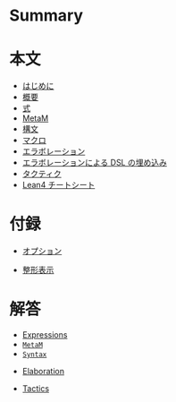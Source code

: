 # Summary

<!-- # Main -->

# 本文

- [はじめに](./main/01_intro.md)
- [概要](./main/02_overview.md)
- [式](./main/03_expressions.md)
- [MetaM](./main/04_metam.md)
- [構文](./main/05_syntax.md)
- [マクロ](./main/06_macros.md)
- [エラボレーション](./main/07_elaboration.md)
- [エラボレーションによる DSL の埋め込み](./main/08_dsls.md)
- [タクティク](./main/09_tactics.md)
- [Lean4 チートシート](./main/10_cheat-sheet.md)

<!-- # Extra -->

# 付録

- [オプション](./extra/01_options.md)
<!-- - [Attributes]() -->
- [整形表示](./extra/03_pretty-printing.md)

<!-- # Solutions -->

# 解答

<!-- - [Introduction]() -->
<!-- - [Overview]() -->
- [Expressions](./solutions/03_expressions.md)
- [`MetaM`](./solutions/04_metam.md)
- [`Syntax`](./solutions/05_syntax.md)
<!-- - [Macros]() -->
- [Elaboration](./solutions/07_elaboration.md)
<!-- - [DSLs]() -->
- [Tactics](./solutions/09_tactics.md)
